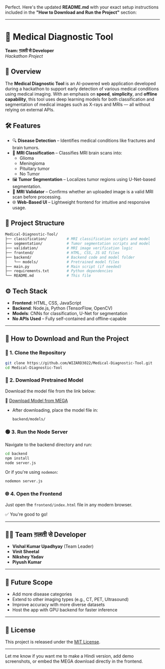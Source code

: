Perfect. Here's the updated **README.md** with your exact setup instructions included in the **"How to Download and Run the Project"** section:

---

# 🧠 Medical Diagnostic Tool  
**Team: ग़लती से Developer**  
_Hackathon Project_

## 🚀 Overview

The **Medical Diagnostic Tool** is an AI-powered web application developed during a hackathon to support early detection of various medical conditions using medical imaging. With an emphasis on **speed**, **simplicity**, and **offline capability**, this tool uses deep learning models for both classification and segmentation of medical images such as X-rays and MRIs — all without relying on external APIs.

## 🛠️ Features

- 🔍 **Disease Detection** – Identifies medical conditions like fractures and brain tumors.
- 🧠 **MRI Classification** – Classifies MRI brain scans into:
  - Glioma
  - Meningioma
  - Pituitary tumor
  - No Tumor
- 🖼️ **Tumor Segmentation** – Localizes tumor regions using U-Net-based segmentation.
- 📸 **MRI Validator** – Confirms whether an uploaded image is a valid MRI scan before processing.
- 🌐 **Web-Based UI** – Lightweight frontend for intuitive and responsive usage.

## 📁 Project Structure

```bash
Medical-Diagnostic-Tool/
├── classification/         # MRI classification scripts and model
├── segmentation/           # Tumor segmentation scripts and model
├── validation/             # MRI image verification logic
├── frontend/               # HTML, CSS, JS UI files
├── backend/                # Backend code and model folder
│   └── models/             # Pretrained model files
├── main.py                 # Main script (if needed)
├── requirements.txt        # Python dependencies
└── README.md               # This file
```

## ⚙️ Tech Stack

- **Frontend**: HTML, CSS, JavaScript
- **Backend**: Node.js, Python (TensorFlow, OpenCV)
- **Models**: CNNs for classification, U-Net for segmentation
- **No APIs Used** – Fully self-contained and offline-capable

---

## 🧩 How to Download and Run the Project

### 🔽 1. Clone the Repository

```bash
git clone https://github.com/WIZARD3022/Medical-Diagnostic-Tool.git
cd Medical-Diagnostic-Tool
```

### 💾 2. Download Pretrained Model

Download the model file from the link below:

🔗 [Download Model from MEGA](https://mega.nz/file/N6ExzRjJ#d0C0GdHaQYc-gG58vs_ts_J-G_Yu4WP2wdaZUx6C7cM)

- After downloading, place the model file in:  
  ```bash
  backend/models/
  ```

### 🟢 3. Run the Node Server

Navigate to the backend directory and run:

```bash
cd backend
npm install
node server.js
```

Or if you're using `nodemon`:

```bash
nodemon server.js
```

### 🌐 4. Open the Frontend

Just open the `frontend/index.html` file in any modern browser.

✅ You're good to go!

---

## 👨‍💻 Team ग़लती से Developer

- **Vishal Kumar Upadhyay** (Team Leader)  
- **Vinit Sheetal**  
- **Nikshey Yadav**  
- **Piyush Kumar**

---

## 🌱 Future Scope

- Add more disease categories
- Extend to other imaging types (e.g., CT, PET, Ultrasound)
- Improve accuracy with more diverse datasets
- Host the app with GPU backend for faster inference

---

## 📄 License

This project is released under the [MIT License](LICENSE).

---

Let me know if you want me to make a Hindi version, add demo screenshots, or embed the MEGA download directly in the frontend.
